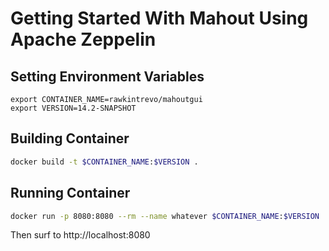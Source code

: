# Getting Started With Mahout Using Apache Zeppelin

## Setting Environment Variables

```
export CONTAINER_NAME=rawkintrevo/mahoutgui
export VERSION=14.2-SNAPSHOT
```

## Building Container

```bash
docker build -t $CONTAINER_NAME:$VERSION .
```

## Running Container

```bash
docker run -p 8080:8080 --rm --name whatever $CONTAINER_NAME:$VERSION
```

Then surf to http://localhost:8080
